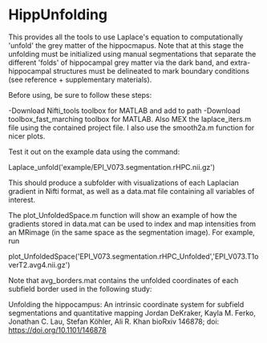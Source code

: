 # HippUnfolding

This provides all the tools to use Laplace's equation to computationally 'unfold' the grey matter of the hippocmapus. Note that at this stage the unfolding must be initialized using manual segmentations that separate the different 'folds' of hippocampal grey matter via the dark band, and extra-hippocampal structures must be delineated to mark boundary conditions  (see reference + supplementary materials).

Before using, be sure to follow these steps:

-Download Nifti_tools toolbox for MATLAB and add to path -Download toolbox_fast_marching toolbox for MATLAB. Also MEX the laplace_iters.m file using the contained project file. I also use the smooth2a.m function for nicer plots. 



Test it out on the example data using the command:

Laplace_unfold('example/EPI_V073.segmentation.rHPC.nii.gz')

This should produce a subfolder with visualizations of each Laplacian gradient in Nifti format, as well as a data.mat file containing all variables of interest.



The plot_UnfoldedSpace.m function will show an example of how the gradients stored in data.mat can be used to index and map intensities from an MRimage (in the same space as the segmentation image). For example, run

plot_UnfoldedSpace('EPI_V073.segmentation.rHPC_Unfolded','EPI_V073.T1overT2.avg4.nii.gz')

Note that avg_borders.mat contains the unfolded coordinates of each subfield border used in the following study:

Unfolding the hippocampus: An intrinsic coordinate system for subfield segmentations and quantitative mapping
Jordan DeKraker, Kayla M. Ferko, Jonathan C. Lau, Stefan Köhler, Ali R. Khan
bioRxiv 146878; doi: https://doi.org/10.1101/146878

